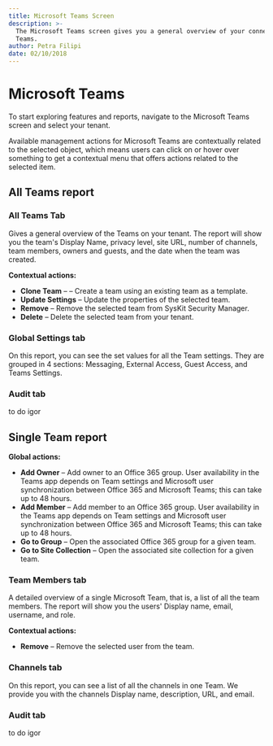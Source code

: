 ```yaml
---
title: Microsoft Teams Screen
description: >-
  The Microsoft Teams screen gives you a general overview of your connected
  Teams.
author: Petra Filipi
date: 02/10/2018
---
```


# Microsoft Teams

To start exploring features and reports, navigate to the Microsoft Teams screen and select your tenant.

Available management actions for Microsoft Teams are contextually related to the selected object, which means users can click on or hover over something to get a contextual menu that offers actions related to the selected item.

## All Teams report
### All Teams Tab
Gives a general overview of the Teams on your tenant. The report will show you the team's Display Name, privacy level, site URL, number of channels, team members, owners and guests, and the date when the team was created.

__Contextual actions:__
* **Clone Team** – – Create a team using an existing team as a template.
* **Update  Settings** – Update the properties of the selected team.
* **Remove** – Remove the selected team from SysKit Security Manager.
* **Delete** – Delete the selected team from your tenant.

### Global Settings tab
On this report, you can see the set values for all the Team settings. They are grouped in 4 sections: Messaging, External Access, Guest Access, and Teams Settings.
### Audit tab
to do igor

## Single Team report

__Global actions:__
* **Add Owner** – Add owner to an Office 365 group. User availability in the Teams app depends on Team settings and Microsoft user synchronization between Office 365 and Microsoft Teams; this can take up to 48 hours.
* **Add Member** – Add member to an Office 365 group. User availability in the Teams app depends on Team settings and Microsoft user synchronization between Office 365 and Microsoft Teams; this can take up to 48 hours.
* **Go to Group** – Open the associated Office 365 group for a given team.
* **Go to Site Collection** – Open the associated site collection for a given team.

### Team Members tab
A detailed overview of a single Microsoft Team, that is, a list of all the team members. The report will show you the users' Display name, email, username, and role.

__Contextual actions:__
* **Remove** – Remove the selected user from the team.

### Channels tab
On this report, you can see a list of all the channels in one Team. We provide you with the channels Display name, description, URL, and email.
### Audit tab
to do igor






